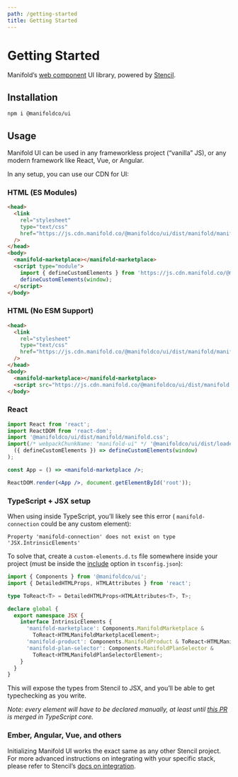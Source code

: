 ```yaml
---
path: /getting-started
title: Getting Started
---
```


# Getting Started

Manifold’s [web component][web-components] UI library, powered by
[Stencil][stencil].

## Installation

```bash
npm i @manifoldco/ui
```

## Usage

Manifold UI can be used in any frameworkless project (“vanilla” JS), or any
modern framework like React, Vue, or Angular.

In any setup, you can use our CDN for UI:

<!-- latest (beware of breaking changes!) -->
<script src="https://js.cdn.manifold.co/@manifoldco/ui/dist/manifold.js"></script>
<!-- specific version -->
<script src="https://js.cdn.manifold.co/@manifoldco/ui@0.6.0/dist/manifold.js"></script>

### HTML (ES Modules)

```html
<head>
  <link
    rel="stylesheet"
    type="text/css"
    href="https://js.cdn.manifold.co/@manifoldco/ui/dist/manifold/manifold.css"
  />
</head>
<body>
  <manifold-marketplace></manifold-marketplace>
  <script type="module">
    import { defineCustomElements } from 'https://js.cdn.manifold.co/@manifoldco/ui/dist/esm/es2017/manifold.define.js';
    defineCustomElements(window);
  </script>
</body>
```

### HTML (No ESM Support)

```html
<head>
  <link
    rel="stylesheet"
    type="text/css"
    href="https://js.cdn.manifold.co/@manifoldco/ui/dist/manifold/manifold.css"
  />
</head>
<body>
  <manifold-marketplace></manifold-marketplace>
  <script src="https://js.cdn.manifold.co/@manifoldco/ui/dist/manifold.js"></script>
</body>
```

### React

```jsx
import React from 'react';
import ReactDOM from 'react-dom';
import '@manifoldco/ui/dist/manifold/manifold.css';
import(/* webpackChunkName: "manifold-ui" */ '@manifoldco/ui/dist/loader').then(
  ({ defineCustomElements }) => defineCustomElements(window)
);

const App = () => <manifold-marketplace />;

ReactDOM.render(<App />, document.getElementById('root'));
```

### TypeScript + JSX setup

When using inside TypeScript, you’ll likely see this error (
`manifold-connection` could be any custom element):

```
Property 'manifold-connection' does not exist on type 'JSX.IntrinsicElements'
```

To solve that, create a `custom-elements.d.ts` file somewhere inside your
project (must be inside the [include][tsconfig] option in `tsconfig.json`):

```ts
import { Components } from '@manifoldco/ui';
import { DetailedHTMLProps, HTMLAttributes } from 'react';

type ToReact<T> = DetailedHTMLProps<HTMLAttributes<T>, T>;

declare global {
  export namespace JSX {
    interface IntrinsicElements {
      'manifold-marketplace': Components.ManifoldMarketplace &
        ToReact<HTMLManifoldMarketplaceElement>;
      'manifold-product': Components.ManifoldProduct & ToReact<HTMLManifoldProductElement>;
      'manifold-plan-selector': Components.ManifoldPlanSelector &
        ToReact<HTMLManifoldPlanSelectorElement>;
    }
  }
}
```

This will expose the types from Stencil to JSX, and you’ll be able to get
typechecking as you write.

_Note: every element will have to be declared manually, at least until [this
PR][ts-fix] is merged in TypeScript core._

### Ember, Angular, Vue, and others

Initializing Manifold UI works the exact same as any other Stencil project.
For more advanced instructions on integrating with your specific stack,
please refer to Stencil’s [docs on integration][stencil-framework].

[stencil]: https://stenciljs.com/
[stencil-framework]: https://stenciljs.com/docs/overview/
[tsconfig]: https://www.typescriptlang.org/docs/handbook/tsconfig-json.htm
[ts-fix]: https://github.com/Microsoft/TypeScript/pull/26797
[web-components]: https://www.webcomponents.org/introduction
